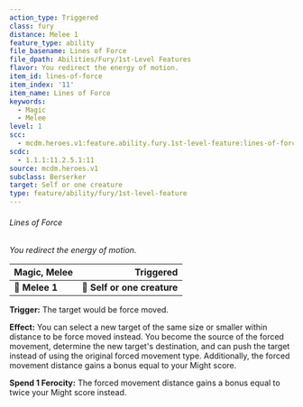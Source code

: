 ```yaml
---
action_type: Triggered
class: fury
distance: Melee 1
feature_type: ability
file_basename: Lines of Force
file_dpath: Abilities/Fury/1st-Level Features
flavor: You redirect the energy of motion.
item_id: lines-of-force
item_index: '11'
item_name: Lines of Force
keywords:
  - Magic
  - Melee
level: 1
scc:
  - mcdm.heroes.v1:feature.ability.fury.1st-level-feature:lines-of-force
scdc:
  - 1.1.1:11.2.5.1:11
source: mcdm.heroes.v1
subclass: Berserker
target: Self or one creature
type: feature/ability/fury/1st-level-feature
---
```


###### Lines of Force

*You redirect the energy of motion.*

| **Magic, Melee** |               **Triggered** |
| ---------------- | --------------------------: |
| **📏 Melee 1**   | **🎯 Self or one creature** |

**Trigger:** The target would be force moved.

**Effect:** You can select a new target of the same size or smaller within distance to be force moved instead. You become the source of the forced movement, determine the new target's destination, and can push the target instead of using the original forced movement type. Additionally, the forced movement distance gains a bonus equal to your Might score.

**Spend 1 Ferocity:** The forced movement distance gains a bonus equal to twice your Might score instead.

